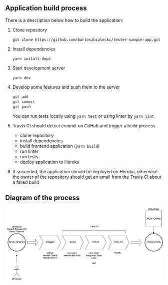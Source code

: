 ## Application build process

There is a description below how to build the application:

1.  Clone repository

        git clone https://github.com/bartoszbialecki/tester-sample-app.git

2.  Install dependencies

        yarn install-deps

3.  Start development server

        yarn dev

4.  Develop some features and push them to the server

        git add
        git commit
        git push

    You can run tests locally using `yarn test` or using linter by `yarn lint`

5.  Travis CI should detect commit on GitHub and trigger a build process

    - clone repository
    - install dependencies
    - build frontend application (`yarn build`)
    - run linter
    - run tests
    - deploy application to Heroku

6.  If succeded, the application should be deployed on Heroku, otherwise the owner of the repository should get an email from the Travis CI about a failed build

## Diagram of the process

![Process diagram](./Process-Diagram.png)
